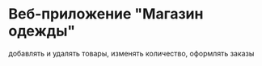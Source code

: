 # Веб-приложение "Магазин одежды" 
добавлять и удалять товары, изменять количество, оформлять заказы 
#
